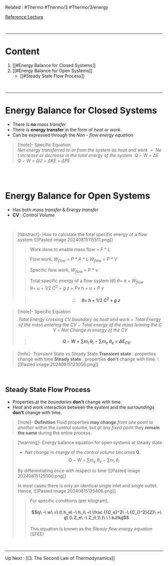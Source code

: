 Related : #Thermo #Thermo/3 #Thermo/3/energy

[Reference Lecture](file:///E:%5CAcademics%5CSEM%203%5CME1823-Fundamentals%20of%20Engineering%20Thermodynamics%20and%20Applications%5CLecture%20Video%5CLec%2004%20-%20Laws%20of%20Thermodynamics%20-%20Episode%201.mp4)

<br>

---
# Content
1. [[#Energy Balance for Closed Systems]]
2. [[#Energy Balance for Open Systems]]
	- [[#Steady State Flow Process]]

<br>

****
# Energy Balance for Closed Systems
- There is **no** *mass transfer*
- There is **energy transfer** in the form of *heat* or *work*.
- Can be expressed through the *Non - flow energy equation*

>[!note]- Specific Equation
>${Net\ energy\ transferred\ to\ or\ from\ the\ system\ as\ heat\ and\ work\ }\ =\  {\ Net\ increase\ or\ decrease\ in\ the\ total\ energy\ of\ the\ system\ }$
>$Q\ -\ W\ =\ \Delta E$
>$Q\ -\ W\ =\ \Delta U\ +\ \Delta KE\ +\ \Delta PE$

<br>
<br>

# Energy Balance for Open Systems
- Has both *mass transfer* & *Energy transfer*
- **CV** : *Control Volume*

<br>

>[!abstract]- How to calculate the total specific energy of a flow system
>![[Pasted image 20240815115511.png]]
>> Work done to enable mass flow $=\ F\ *\ L$
>
>> Flow work,
>>  $W_{flow}\ =\ P\ *\ A\ *\ L$
>> $W_{flow}\ =\ P\ *\ V$
>> 
>> Specific flow work, 
>> $W_{flow}\ =\ P\ *\ \nu$
>
>>Total specific energy of a flow system ($\theta$)
>>$\theta =\ e\ +\ W_{flow}$
>>$\theta =\ u\ +\ 1/2\ C^2\ +\ g\ z\ +\ P \nu$
>>$h\ =\ u\ +\ P\ \nu$
>
>>#### $$\therefore \ \ \ \ \ \ \theta =\ h\ +\ 1/2\ C^2\ +\ g\ z$$


>[!note]- Specific Equation
>$$Total\ Energy\ crossing\ CV\ boundary\ as\ heat\ and\ work\ +\ Total\ Energy\ of\ the\ mass\ entering\ the\ CV\ -\ Total\ energy\ of\ the\ mass\ leaving\ the\ CV\ =\ Net\ Change\ in\ energy\ of\ the\ CV$$
>
>>#### $$Q\ -\ W\ +\ \sum {m_i\ \theta_i}\ -\ \sum {m_e\ \theta_e}\ =\ \Delta E_{CV}$$

>[!info]- Transient State vs Steady State
**Transient state** : properties change with time
**Steady state** : properties **don't** change with time.
>![[Pasted image 20240815123056.png]]

<br>

## Steady State Flow Process
- Properties at the *boundaries* **don't** change with time.
- *Heat* and *work* interaction between the *system* and the *surroundings* **don't** change with time.

>[!note]- **Definition**
>Fluid properties **may change** *from one point to another* within the control volume, but *at any fixed point* they **remain the same** during the entire process.

>[!warning]-  Energy balance equation for open systems at steady state
>- *Net change* in *energy* of the *control volume* becomes **0**.
> $$Q\ -\ W\ =\ \sum {m_e\ \theta_e}\ -\ \sum {m_i\ \theta_i}$$
> 
> By differentiating once with respect to time
> ![[Pasted image 20240815125000.png]]
> 
> In most cases there is only an identical single inlet and single outlet.
> Hence,
>  ![[Pasted image 20240815125406.png]]
> 
>> For specific conditions (per kilogram),
>>#### $$q\ -\ w\ =\ (\ h_e\ -\ h_i\ +\ \frac {{C_e}^2\ -\ {C_i}^2}{2}\ +\ g\ (\ Z_e\ -\ Z_i\ )\ )\ \ \ kJ/kg$$
>>This equation is known as the *Steady flow energy equation* (SFEE)

<br>

****
Up Next : [[3. The Second Law of Thermodynamics]]




